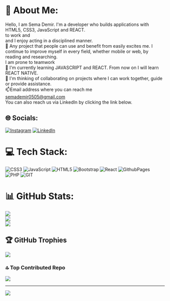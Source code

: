 # 💫 About Me:
Hello, I am Sema Demir. I'm a developer who builds applications with HTML5, CSS3, JavaScript and REACT.<br>to work and<br>and I enjoy acting in a disciplined manner.<br>👀 Any project that people can use and benefit from easily excites me. I continue to improve myself in every field, whether mobile or web, by reading and researching.<br>I am prone to teamwork<br>🌱 I'm currently learning JAVASCRIPT and REACT. From now on I will learn REACT NATIVE.<br>💞️ I'm thinking of collaborating on projects where I can work together, guide or provide assistance.<br>📫Email address where you can reach me<br>semademir0505@gmail.com<br>You can also reach us via LinkedIn by clicking the link below.<br>


## 🌐 Socials:
[![Instagram](https://img.shields.io/badge/Instagram-%23E4405F.svg?logo=Instagram&logoColor=white)](https://instagram.com/@semademir0505@gmail.com) [![LinkedIn](https://img.shields.io/badge/LinkedIn-%230077B5.svg?logo=linkedin&logoColor=white)](https://linkedin.com/in/www.linkedin.com/in/sema-demir-6267ab291) 

# 💻 Tech Stack:
![CSS3](https://img.shields.io/badge/css3-%231572B6.svg?style=for-the-badge&logo=css3&logoColor=white) ![JavaScript](https://img.shields.io/badge/javascript-%23323330.svg?style=for-the-badge&logo=javascript&logoColor=%23F7DF1E) ![HTML5](https://img.shields.io/badge/html5-%23E34F26.svg?style=for-the-badge&logo=html5&logoColor=white) ![Bootstrap](https://img.shields.io/badge/bootstrap-%238511FA.svg?style=for-the-badge&logo=bootstrap&logoColor=white) ![React](https://img.shields.io/badge/react-%2320232a.svg?style=for-the-badge&logo=react&logoColor=%2361DAFB) ![GithubPages](https://img.shields.io/badge/github%20pages-121013?style=for-the-badge&logo=github&logoColor=white) ![PHP](https://img.shields.io/badge/php-%23777BB4.svg?style=for-the-badge&logo=php&logoColor=white) ![GIT](https://img.shields.io/badge/Git-fc6d26?style=for-the-badge&logo=git&logoColor=white)
# 📊 GitHub Stats:
![](https://github-readme-stats.vercel.app/api?username=sema-demir&theme=dark&hide_border=false&include_all_commits=true&count_private=true)<br/>
![](https://github-readme-streak-stats.herokuapp.com/?user=sema-demir&theme=dark&hide_border=false)<br/>
![](https://github-readme-stats.vercel.app/api/top-langs/?username=sema-demir&theme=dark&hide_border=false&include_all_commits=true&count_private=true&layout=compact)

## 🏆 GitHub Trophies
![](https://github-profile-trophy.vercel.app/?username=sema-demir&theme=radical&no-frame=false&no-bg=false&margin-w=4)

### 🔝 Top Contributed Repo
![](https://github-contributor-stats.vercel.app/api?username=sema-demir&limit=5&theme=oldie&combine_all_yearly_contributions=true)

---
[![](https://visitcount.itsvg.in/api?id=sema-demir&icon=3&color=0)](https://visitcount.itsvg.in)

<!-- Proudly created with GPRM ( https://gprm.itsvg.in ) -->
